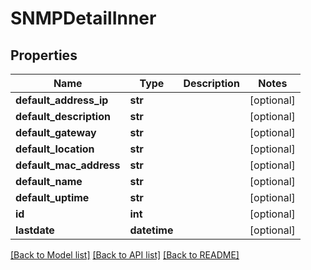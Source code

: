 # SNMPDetailInner

## Properties
Name | Type | Description | Notes
------------ | ------------- | ------------- | -------------
**default_address_ip** | **str** |  | [optional] 
**default_description** | **str** |  | [optional] 
**default_gateway** | **str** |  | [optional] 
**default_location** | **str** |  | [optional] 
**default_mac_address** | **str** |  | [optional] 
**default_name** | **str** |  | [optional] 
**default_uptime** | **str** |  | [optional] 
**id** | **int** |  | [optional] 
**lastdate** | **datetime** |  | [optional] 

[[Back to Model list]](../README.md#documentation-for-models) [[Back to API list]](../README.md#documentation-for-api-endpoints) [[Back to README]](../README.md)

